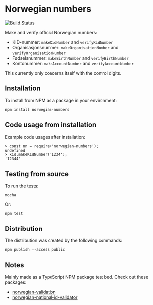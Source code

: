 # Norwegian numbers

[![Build Status](https://travis-ci.com/Ondkloss/norwegian-numbers.svg?branch=master)](https://travis-ci.com/Ondkloss/norwegian-numbers)

Make and verify official Norwegian numbers:
* KID-nummer: `makeKidNumber` and `verifyKidNumber`
* Organisasjonsnummer: `makeOrganisationNumber` and `verifyOrganisationNumber`
* Fødselsnummer: `makeBirthNumber` and `verifyBirthNumber`
* Kontonummer: `makeAccountNumber` and `verifyAccountNumber`

This currently only concerns itself with the control digits.

## Installation

To install from NPM as a package in your environment:

    npm install norwegian-numbers

## Code usage from installation

Example code usages after installation:

    > const nn = require('norwegian-numbers');
    undefined
    > kid.makeKidNumber('1234');
    '12344'

## Testing from source

To run the tests:

    mocha

Or:

    npm test

## Distribution

The distribution was created by the following commands:

    npm publish --access public

## Notes

Mainly made as a TypeScript NPM package test bed. Check out these packages:
* [norwegian-validation](https://www.npmjs.com/package/norwegian-validation)
* [norwegian-national-id-validator](https://www.npmjs.com/package/norwegian-national-id-validator)
